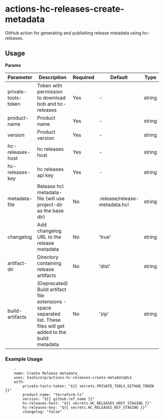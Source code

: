 # actions-hc-releases-create-metadata

GitHub action for generating and publishing release metadata using hc-releases.

## Usage

**Params**

| Parameter          | Description                                                                                             | Required | Default                                                  | Type        |
| ------------------ | --------------------------------------------------------------------------------------------------------| ---------| ---------------------------------------------------------| ------------|
| private-tools-token| Token with permission to download bob and hc-releases                                                   | Yes      | -                                                        | string      |
| product-name       | Product name                                                                                            | Yes      | -                                                        | string      |
| version            | Product version                                                                                         | Yes      | -                                                        | string      |
| hc-releases-host   | hc releases host                                                                                        | Yes      | -                                                        | string      |
| hc-releases-key    | hc releases api key                                                                                     | Yes      | -                                                        | string      |
| metadata-file      | Release hcl metadata-file (will use project-dir as the base dir)                                        | No       | .release/release-metadata.hcl                            | string      |
| changelog          | Add changelog URL to the release metadata                                                               | No       | 'true'		    										 | string      |
| artifact-dir       | Directory containing release artifacts                                                                  | No       | 'dist'                                                   | string      |
| build-artifacts    | (Deprecated) Build artifact file extensions - space separated list. These files will get added to the build metadata | No       | 'zip'                                                    | string      |

### Example Usage

```
	-
	name: Create Release metadata
	uses: hashicorp/actions-hc-releases-create-metadata@v1
	with:
		private-tools-token: "${{ secrets.PRIVATE_TOOLS_GITHUB_TOKEN }}"
		product-name: "terraform-ls"
		version: "${{ github.ref_name }}"
		hc-releases-host: "${{ secrets.HC_RELEASES_HOST_STAGING }}"
		hc-releases-key: "${{ secrets.HC_RELEASES_KEY_STAGING }}"
		changelog: "false"
```
